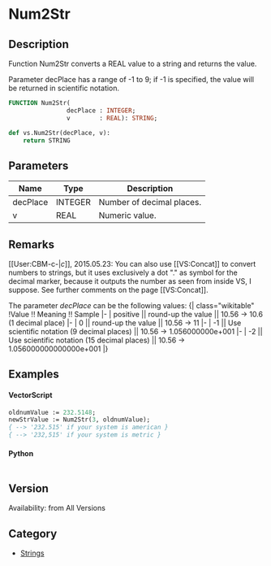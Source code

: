 # Num2Str

## Description
Function Num2Str converts a REAL value to a string and returns the value.

Parameter decPlace has a range of -1 to 9; if -1 is specified, the value will be returned in scientific notation.

```pascal
FUNCTION Num2Str(
				decPlace : INTEGER;
				v        : REAL): STRING;
```

```python
def vs.Num2Str(decPlace, v):
    return STRING
```

## Parameters
|Name|Type|Description|
|---|---|---|
|decPlace|INTEGER|Number of decimal places.|
|v|REAL|Numeric value.|

## Remarks
[[User:CBM-c-|_c_]], 2015.05.23: You can also use [[VS:Concat]] to convert numbers to strings, but it uses exclusively a dot "." as symbol for the decimal marker, because it outputs the number as seen from inside VS, I suppose. See further comments on the page [[VS:Concat]].

The parameter <i>decPlace</i> can be the following values:
{| class="wikitable"
!Value !! Meaning !! Sample
|-
| positive || round-up the value || 10.56 -> 10.6 (1 decimal place)
|-
| 0 || round-up the value || 10.56 -> 11
|-
| -1 || Use scientific notation (9 decimal places) || 10.56 -> 1.056000000e+001
|-
| -2 || Use scientific notation (15 decimal places) || 10.56 -> 1.056000000000000e+001
|}

## Examples
#### VectorScript ####
```pascal
oldnumValue := 232.5148;
newStrValue := Num2Str(3, oldnumValue);
{ --> '232.515' if your system is american }
{ --> '232,515' if your system is metric }
```
#### Python ####
```python

```

## Version
Availability: from All Versions

## Category
* [Strings](../Categories/Strings.md)

